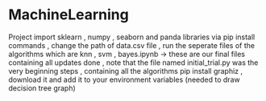 # MachineLearning
Project
import sklearn , numpy , seaborn and panda libraries via pip install commands ,
change the path of data.csv file ,
run the seperate files of the algorithms which are knn , svm , bayes.ipynb -> these are our final files containing all updates done , 
note that the file named initial_trial.py was the very beginning steps , containing all the algorithms
pip install graphiz , download it and add it to your environment variables (needed to draw decision tree graph)